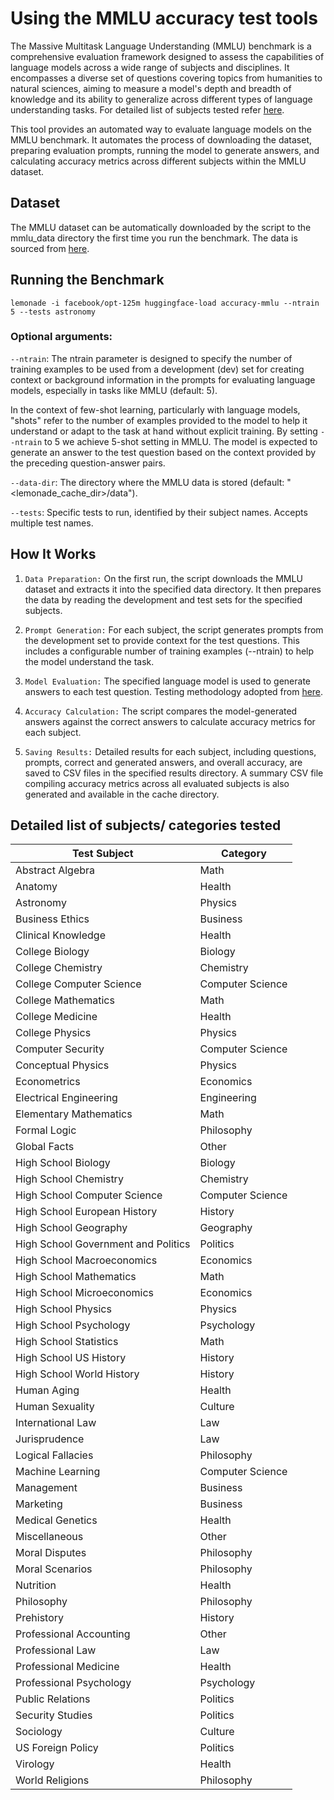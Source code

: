 
# Using the MMLU accuracy test tools

The Massive Multitask Language Understanding (MMLU) benchmark is a comprehensive evaluation framework designed to assess the capabilities of language models across a wide range of subjects and disciplines. It encompasses a diverse set of questions covering topics from humanities to natural sciences, aiming to measure a model's depth and breadth of knowledge and its ability to generalize across different types of language understanding tasks. For detailed list of subjects tested refer [here](#detailed-list-of-subjects-categories-tested).

This tool provides an automated way to evaluate language models on the MMLU benchmark. It automates the process of downloading the dataset, preparing evaluation prompts, running the model to generate answers, and calculating accuracy metrics across different subjects within the MMLU dataset.

## Dataset
The MMLU dataset can be automatically downloaded by the script to the mmlu_data directory the first time you run the benchmark. The data is sourced from [here](https://people.eecs.berkeley.edu/~hendrycks/data.tar).

## Running the Benchmark

`lemonade -i facebook/opt-125m huggingface-load accuracy-mmlu --ntrain 5 --tests astronomy`

### Optional arguments:

`--ntrain`: The ntrain parameter is designed to specify the number of training examples to be used from a development (dev) set for creating context or background information in the prompts for evaluating language models, especially in tasks like MMLU (default: 5).

In the context of few-shot learning, particularly with language models, "shots" refer to the number of examples provided to the model to help it understand or adapt to the task at hand without explicit training.
By setting `--ntrain` to 5 we achieve 5-shot setting in MMLU.
The model is expected to generate an answer to the test question based on the context provided by the preceding question-answer pairs.

`--data-dir`: The directory where the MMLU data is stored (default: "<lemonade_cache_dir>/data").

`--tests`: Specific tests to run, identified by their subject names. Accepts multiple test names.


## How It Works

1. `Data Preparation:` On the first run, the script downloads the MMLU dataset and extracts it into the specified data directory. It then prepares the data by reading the development and test sets for the specified subjects.

1. `Prompt Generation:` For each subject, the script generates prompts from the development set to provide context for the test questions. This includes a configurable number of training examples (--ntrain) to help the model understand the task.

1. `Model Evaluation:` The specified language model is used to generate answers to each test question. Testing methodology adopted from [here](https://github.com/hendrycks/test).

1. `Accuracy Calculation:` The script compares the model-generated answers against the correct answers to calculate accuracy metrics for each subject.

1. `Saving Results:` Detailed results for each subject, including questions, prompts, correct and generated answers, and overall accuracy, are saved to CSV files in the specified results directory. A summary CSV file compiling accuracy metrics across all evaluated subjects is also generated and available in the cache directory.

## Detailed list of subjects/ categories tested

| Test Subject                     | Category          |
|----------------------------------|-------------------|
| Abstract Algebra                 | Math              |
| Anatomy                          | Health            |
| Astronomy                        | Physics           |
| Business Ethics                  | Business          |
| Clinical Knowledge               | Health            |
| College Biology                  | Biology           |
| College Chemistry                | Chemistry         |
| College Computer Science         | Computer Science  |
| College Mathematics              | Math              |
| College Medicine                 | Health            |
| College Physics                  | Physics           |
| Computer Security                | Computer Science  |
| Conceptual Physics               | Physics           |
| Econometrics                     | Economics         |
| Electrical Engineering           | Engineering       |
| Elementary Mathematics           | Math              |
| Formal Logic                     | Philosophy        |
| Global Facts                     | Other             |
| High School Biology              | Biology           |
| High School Chemistry            | Chemistry         |
| High School Computer Science     | Computer Science  |
| High School European History     | History           |
| High School Geography            | Geography         |
| High School Government and Politics | Politics        |
| High School Macroeconomics       | Economics         |
| High School Mathematics          | Math              |
| High School Microeconomics       | Economics         |
| High School Physics              | Physics           |
| High School Psychology           | Psychology        |
| High School Statistics           | Math              |
| High School US History           | History           |
| High School World History        | History           |
| Human Aging                      | Health            |
| Human Sexuality                  | Culture           |
| International Law                | Law               |
| Jurisprudence                    | Law               |
| Logical Fallacies                | Philosophy        |
| Machine Learning                 | Computer Science  |
| Management                       | Business          |
| Marketing                        | Business          |
| Medical Genetics                 | Health            |
| Miscellaneous                    | Other             |
| Moral Disputes                   | Philosophy        |
| Moral Scenarios                  | Philosophy        |
| Nutrition                        | Health            |
| Philosophy                       | Philosophy        |
| Prehistory                       | History           |
| Professional Accounting          | Other             |
| Professional Law                 | Law               |
| Professional Medicine            | Health            |
| Professional Psychology          | Psychology        |
| Public Relations                 | Politics          |
| Security Studies                 | Politics          |
| Sociology                        | Culture           |
| US Foreign Policy                | Politics          |
| Virology                         | Health            |
| World Religions                  | Philosophy        |
